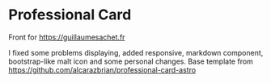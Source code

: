 # Professional Card

Front for https://guillaumesachet.fr

I fixed some problems displaying, added responsive, markdown component, bootstrap-like malt icon and some personal changes.
Base template from https://github.com/alcarazbrian/professional-card-astro